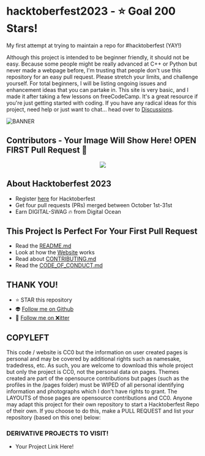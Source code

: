 

# hacktoberfest2023 - ⭐ Goal 200 Stars!
My first attempt at trying to maintain a repo for #hacktoberfest (YAY!)

Although this project is intended to be beginner friendly, it should not be easy. Because some people might be really advanced at C++ or Python but never made a webpage before, I'm trusting that people don't use this repository for an easy pull request. Please stretch your limits, and challenge yourself. For total beginners, I will be listing ongoing issues and enhancement ideas that you can partake in. This site is very basic, and I made it after taking a few lessons on freeCodeCamp. It's a great resource if you're just getting started with coding. If you have any radical ideas for this project, need help or just want to chat... head over to [Discussions](https://github.com/omicreativedev/hacktoberfest2023/discussions).

![BANNER](https://repository-images.githubusercontent.com/701103132/df77a062-b115-4b01-8c8e-a5d7d9ebd6c7)

## Contributors - Your Image Will Show Here! OPEN FIRST Pull Request 🎉

<div align="center">
<a href="https://github.com/omicreativedev/hacktoberfest2023/graphs/contributors">
<img src="https://contrib.rocks/image?repo=omicreativedev/hacktoberfest2023">
</a>
</div>

## About Hacktoberfest 2023

* Register [here](https://hacktoberfest.digitalocean.com) for Hacktoberfest 
* Get four pull requests (PRs) merged between October 1st-31st 
* Earn DIGITAL-SWAG 🔥 from Digital Ocean

## This Project Is Perfect For Your First Pull Request

* Read the [README.md](https://github.com/omicreativedev/hacktoberfest2023/.github/README.md)
* Look at how the [Website](https://omicreativedev.github.io/hacktoberfest2023/) works
* Read about [CONTRIBUTING.md](https://github.com/omicreativedev/hacktoberfest2023/blob/main/CONTRIBUTING.md)
* Read the [CODE_OF_CONDUCT.md](https://github.com/omicreativedev/hacktoberfest2023/blob/main/CODE_OF_CONDUCT.md)

## THANK YOU!
* ⭐ STAR this repository
* 👽 [Follow me on Github](https://github.com/omicreativedev)
* 🐤 [Follow me on ❌itter](https://twitter.com/omicreativedev)

## COPYLEFT
This code / website is CC0 but the information on user created pages is personal and may be covered by additional rights such as namesake, tradedress, etc. As such, you are welcome to download this whole project but only the project is CC0, not the personal data on pages. Themes created are part of the opensource contributions but pages (such as the profiles in the /pages folder) must be WIPED of all personal identifying information and photographs which I don't have rights to grant. The LAYOUTS of those pages are opensource contributions and CC0. Anyone may adapt this project for their own repository to start a Hacktoberfest Repo of their own. If you choose to do this, make a PULL REQUEST and list your repository (based on this one) below:
### DERIVATIVE PROJECTS TO VISIT!
* Your Project Link Here!
